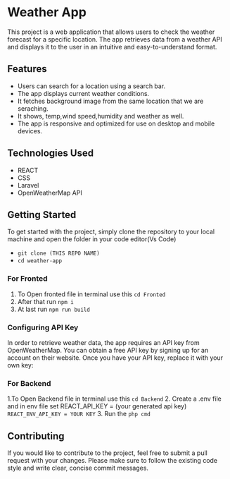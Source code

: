 # Weather App
This project is a web application that allows users to check the weather forecast for a specific location. The app retrieves data from a weather API and displays it to the user in an intuitive and easy-to-understand format.

## Features
* Users can search for a location using a search bar.
* The app displays current weather conditions.
* It fetches background image from the same location that we are seraching.
* It shows, temp,wind speed,humidity and weather as well.
* The app is responsive and optimized for use on desktop and mobile devices.
## Technologies Used
* REACT
* CSS
* Laravel
* OpenWeatherMap API
## Getting Started
To get started with the project, simply clone the repository to your local machine and open the folder in your code editor(Vs Code)
* `git clone (THIS REPO NAME)`
* `cd weather-app`
### For Fronted 
1. To Open fronted file in terminal use this `cd Fronted`
2. After that run `npm i`
3. At last run `npm run build`

### Configuring API Key
In order to retrieve weather data, the app requires an API key from OpenWeatherMap. You can obtain a free API key by signing up for an account on their website. 
Once you have your API key, replace it with your own key:

### For Backend
1.To Open Backend file in terminal use this `cd Backend`
2. Create a .env file and in env file set REACT_API_KEY = (your generated api key)
`REACT_ENV_API_KEY = YOUR KEY`
3. Run the `php cmd`


## Contributing
If you would like to contribute to the project, feel free to submit a pull request with your changes. Please make sure to follow the existing code style and write clear, concise commit messages.

